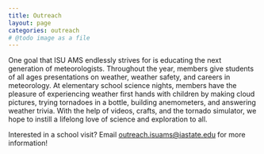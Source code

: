 ```yaml
---
title: Outreach
layout: page
categories: outreach
# @todo image as a file
---
```


One goal that ISU AMS endlessly strives for is educating the next generation of meteorologists. Throughout the year, members give students of all ages presentations on weather, weather safety, and careers in meteorology. At elementary school science nights, members have the pleasure of experiencing weather first hands with children by making cloud pictures, trying tornadoes in a bottle, building anemometers,  and answering weather trivia. With the help of videos, crafts, and the tornado simulator, we hope to instill a lifelong love of science and exploration to all.

Interested in a school visit? Email [outreach.isuams@iastate.edu](mailto:outreach.isuams@iastate.edu) for more information!